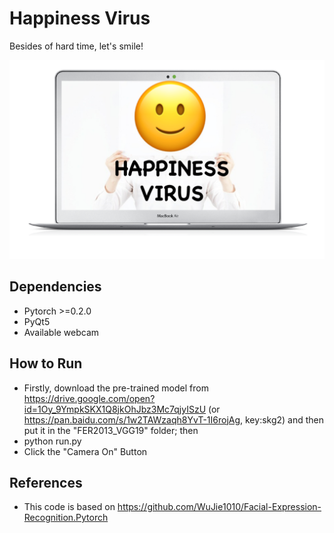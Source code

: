 # Happiness Virus
Besides of hard time, let's smile!

![Image text](https://raw.githubusercontent.com/andymogul/Happiness-Virus/master/images/happiness_virus.png)

## Dependencies
- Pytorch >=0.2.0
- PyQt5
- Available webcam 

## How to Run
- Firstly, download the pre-trained model from https://drive.google.com/open?id=1Oy_9YmpkSKX1Q8jkOhJbz3Mc7qjyISzU (or https://pan.baidu.com/s/1w2TAWzaqh8YvT-1I6rojAg, key:skg2) and then put it in the "FER2013_VGG19" folder; then
- python run.py
- Click the "Camera On" Button

## References
- This code is based on https://github.com/WuJie1010/Facial-Expression-Recognition.Pytorch
